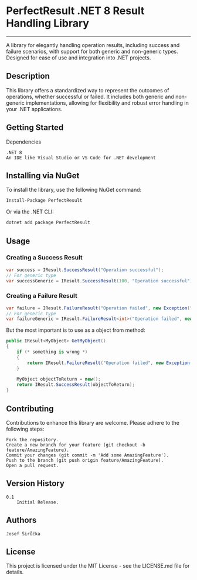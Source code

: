 # PerfectResult .NET 8 Result Handling Library
___

A library for elegantly handling operation results, including success and failure scenarios, with support for both generic and non-generic types. Designed for ease of use and integration into .NET projects.

## Description

This library offers a standardized way to represent the outcomes of operations, whether successful or failed. It includes both generic and non-generic implementations, allowing for flexibility and robust error handling in your .NET applications.

## Getting Started

Dependencies

    .NET 8
    An IDE like Visual Studio or VS Code for .NET development

## Installing via NuGet

To install the library, use the following NuGet command:

```bash
Install-Package PerfectResult
```

Or via the .NET CLI:

```bash
dotnet add package PerfectResult
```

## Usage

### Creating a Success Result

```csharp
var success = IResult.SuccessResult("Operation successful");
// For generic type
var successGeneric = IResult.SuccessResult(100, "Operation successful");
```

### Creating a Failure Result

```csharp
var failure = IResult.FailureResult("Operation failed", new Exception("Error detail"));
// For generic type
var failureGeneric = IResult.FailureResult<int>("Operation failed", new Exception("Error detail"));
```

But the most important is to use as a object from method:

```csharp
public IResult<MyObject> GetMyObject()
{
    if (* something is wrong *)
    {
        return IResult.FailureResult("Operation failed", new Exception("MyObject Failed"));
    }
    
    MyObject objectToReturn = new();
    return IResult.SuccessResult(objectToReturn);
}
```

## Contributing

Contributions to enhance this library are welcome. Please adhere to the following steps:

    Fork the repository.
    Create a new branch for your feature (git checkout -b feature/AmazingFeature).
    Commit your changes (git commit -m 'Add some AmazingFeature').
    Push to the branch (git push origin feature/AmazingFeature).
    Open a pull request.

## Version History

    0.1
        Initial Release.

## Authors

    Josef Širůčka

## License

This project is licensed under the MIT License - see the LICENSE.md file for details.
